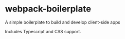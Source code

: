 # webpack-boilerplate
A simple boilerplate to build and develop client-side apps

Includes Typescript and CSS support.
